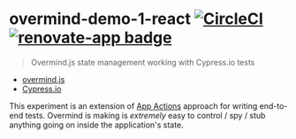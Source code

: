# overmind-demo-1-react [![CircleCI](https://circleci.com/gh/bahmutov/overmind-demo-1-react.svg?style=svg)](https://circleci.com/gh/bahmutov/overmind-demo-1-react) [![renovate-app badge][renovate-badge]][renovate-app]

> Overmind.js state management working with Cypress.io tests

- [overmind.js](https://www.overmindjs.org)
- [Cypress.io](https://www.cypress.io)

This experiment is an extension of [App Actions](https://www.cypress.io/blog/2019/01/03/stop-using-page-objects-and-start-using-app-actions/) approach for writing end-to-end tests. Overmind is making is _extremely_ easy to control / spy / stub anything going on inside the application's state.

[renovate-badge]: https://img.shields.io/badge/renovate-app-blue.svg
[renovate-app]: https://renovateapp.com/
